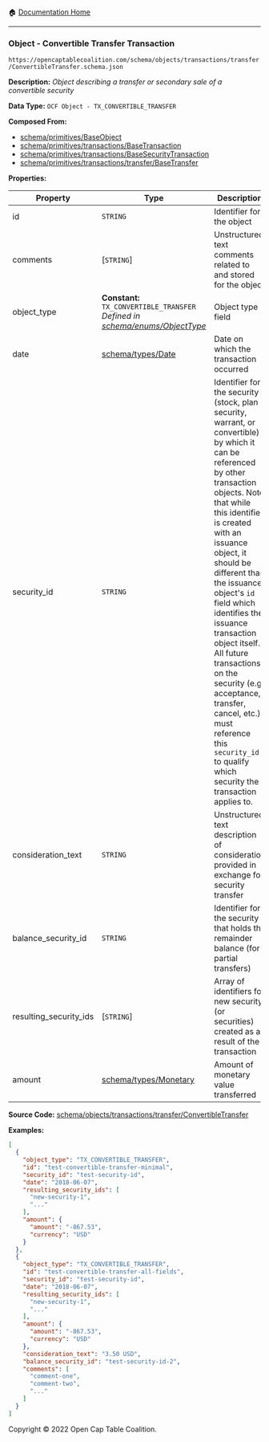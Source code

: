:house: [Documentation Home](/README.md)

---

### Object - Convertible Transfer Transaction

`https://opencaptablecoalition.com/schema/objects/transactions/transfer/ConvertibleTransfer.schema.json`

**Description:** _Object describing a transfer or secondary sale of a convertible security_

**Data Type:** `OCF Object - TX_CONVERTIBLE_TRANSFER`

**Composed From:**

- [schema/primitives/BaseObject](/docs/schema/primitives/BaseObject.md)
- [schema/primitives/transactions/BaseTransaction](/docs/schema/primitives/transactions/BaseTransaction.md)
- [schema/primitives/transactions/BaseSecurityTransaction](/docs/schema/primitives/transactions/BaseSecurityTransaction.md)
- [schema/primitives/transactions/transfer/BaseTransfer](/docs/schema/primitives/transactions/transfer/BaseTransfer.md)

**Properties:**

| Property               | Type                                                                                                                 | Description                                                                                                                                                                                                                                                                                                                                                                                                                                                                                                 | Required   |
| ---------------------- | -------------------------------------------------------------------------------------------------------------------- | ----------------------------------------------------------------------------------------------------------------------------------------------------------------------------------------------------------------------------------------------------------------------------------------------------------------------------------------------------------------------------------------------------------------------------------------------------------------------------------------------------------- | ---------- |
| id                     | `STRING`                                                                                                             | Identifier for the object                                                                                                                                                                                                                                                                                                                                                                                                                                                                                   | `REQUIRED` |
| comments               | [`STRING`]                                                                                                           | Unstructured text comments related to and stored for the object                                                                                                                                                                                                                                                                                                                                                                                                                                             | -          |
| object_type            | **Constant:** `TX_CONVERTIBLE_TRANSFER`</br>_Defined in [schema/enums/ObjectType](/docs/schema/enums/ObjectType.md)_ | Object type field                                                                                                                                                                                                                                                                                                                                                                                                                                                                                           | `REQUIRED` |
| date                   | [schema/types/Date](/docs/schema/types/Date.md)                                                                      | Date on which the transaction occurred                                                                                                                                                                                                                                                                                                                                                                                                                                                                      | `REQUIRED` |
| security_id            | `STRING`                                                                                                             | Identifier for the security (stock, plan security, warrant, or convertible) by which it can be referenced by other transaction objects. Note that while this identifier is created with an issuance object, it should be different than the issuance object's `id` field which identifies the issuance transaction object itself. All future transactions on the security (e.g. acceptance, transfer, cancel, etc.) must reference this `security_id` to qualify which security the transaction applies to. | `REQUIRED` |
| consideration_text     | `STRING`                                                                                                             | Unstructured text description of consideration provided in exchange for security transfer                                                                                                                                                                                                                                                                                                                                                                                                                   | -          |
| balance_security_id    | `STRING`                                                                                                             | Identifier for the security that holds the remainder balance (for partial transfers)                                                                                                                                                                                                                                                                                                                                                                                                                        | -          |
| resulting_security_ids | [`STRING`]                                                                                                           | Array of identifiers for new security (or securities) created as a result of the transaction                                                                                                                                                                                                                                                                                                                                                                                                                | `REQUIRED` |
| amount                 | [schema/types/Monetary](/docs/schema/types/Monetary.md)                                                              | Amount of monetary value transferred                                                                                                                                                                                                                                                                                                                                                                                                                                                                        | `REQUIRED` |

**Source Code:** [schema/objects/transactions/transfer/ConvertibleTransfer](/schema/objects/transactions/transfer/ConvertibleTransfer.schema.json)

**Examples:**

```json
[
  {
    "object_type": "TX_CONVERTIBLE_TRANSFER",
    "id": "test-convertible-transfer-minimal",
    "security_id": "test-security-id",
    "date": "2018-06-07",
    "resulting_security_ids": [
      "new-security-1",
      "..."
    ],
    "amount": {
      "amount": "-867.53",
      "currency": "USD"
    }
  },
  {
    "object_type": "TX_CONVERTIBLE_TRANSFER",
    "id": "test-convertible-transfer-all-fields",
    "security_id": "test-security-id",
    "date": "2018-06-07",
    "resulting_security_ids": [
      "new-security-1",
      "..."
    ],
    "amount": {
      "amount": "-867.53",
      "currency": "USD"
    },
    "consideration_text": "3.50 USD",
    "balance_security_id": "test-security-id-2",
    "comments": [
      "comment-one",
      "comment-two",
      "..."
    ]
  }
]
```

Copyright © 2022 Open Cap Table Coalition.
